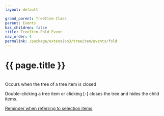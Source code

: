 ```yaml
---
layout: default

grand_parent: TreeItem Class
parent: Events
has_children: false
title: TreeItem.Fold Event
nav_order: 4
permalink: /package/extension3/treeitem/events/fold
---
```

# {{ page.title }}
<br>
Occurs when the tree of a tree item is closed

Double-clicking a tree item or clicking [-] closes the tree and hides the child items.

<a href="/package/extension3/treeitem/events/#reminder-when-referring-to-selection-items">Reminder when referring to selection items</a>